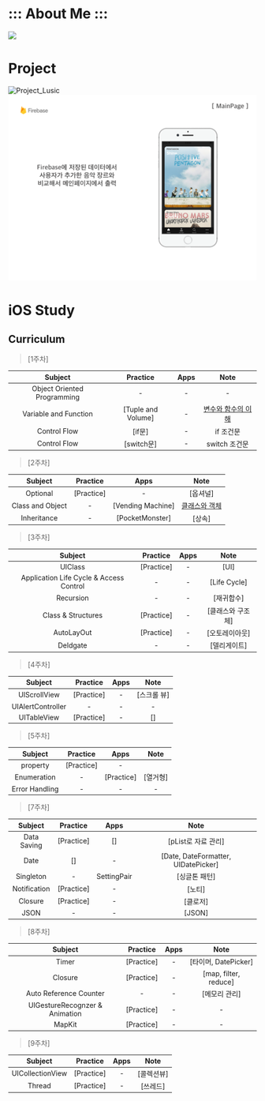# ::: About Me :::

![](https://github.com/BroxigarSaurfang/iOS-dev/blob/master/README/cover.jpg)


# Project

![Project_Lusic](https://github.com/LHOCHAN/lusic---looking-for-music)
![](https://github.com/BroxigarSaurfang/iOS-dev/blob/master/README/README_Main.png)



# iOS Study

## Curriculum

> [1주차]
	 	
   	
| Subject | Practice | Apps | Note |
|:-------:|:--------:|:----:|:----:|
|Object Oriented Programming|-|-|-|
|Variable and Function|[Tuple and Volume]|-|[변수와 함수의 이해](https://github.com/BroxigarSaurfang/iOS-dev/blob/master/stuedy/1st.md)|
|Control Flow|[if문]|-|if 조건문|
|Control Flow|[switch문]|-|switch 조건문|
	
	
> [2주차]

	
| Subject | Practice | Apps | Note |
|:-------:|:--------:|:----:|:----:|
|Optional|[Practice]|-|[옵셔널]|
|Class and Object|-|[Vending Machine]|[클래스와 객체](https://github.com/BroxigarSaurfang/iOS-dev/blob/master/stuedy/CHAPTER8.md)|
|Inheritance|-|[PocketMonster]|[상속]|
	
	
> [3주차]

	
| Subject | Practice | Apps | Note |
|:-------:|:--------:|:----:|:----:|
|UIClass|[Practice]|-|[UI]|
|Application Life Cycle & Access Control|-|-|[Life Cycle]|
|Recursion|-|-|[재귀합수]|
|Class & Structures|[Practice]|-|[클래스와 구조체]|
|AutoLayOut|[Practice]|-|[오토레이아웃]|
|Deldgate|-|-|[델리게이트]|
	
	
> [4주차]

	
| Subject | Practice | Apps | Note |
|:-------:|:--------:|:----:|:----:|
|UIScrollView|[Practice]|-|[스크롤 뷰]|
|UIAlertController|-|-|-|
|UITableView|[Practice]|-|[]|


> [5주차]

	
| Subject | Practice | Apps | Note |
|:-------:|:--------:|:----:|:----:|
|property|[Practice]|-||
|Enumeration|-|[Practice]|[열거형]|
|Error Handling|-|-|-|


> [7주차]

	
| Subject | Practice | Apps | Note |
|:-------:|:--------:|:----:|:----:|
|Data Saving|[Practice]|[]|[pList로 자료 관리]|
|Date|[]|-|[Date, DateFormatter, UIDatePicker]|
|Singleton|-|SettingPair|[싱글톤 패턴]|
|Notification|[Practice]|-|[노티]|
|Closure|[Practice]|-|[클로저]|
|JSON|-|-|[JSON]|
	

> [8주차]

	
| Subject | Practice | Apps | Note |
|:-------:|:--------:|:----:|:----:|
|Timer|[Practice]|-|[타이머, DatePicker]|
|Closure|[Practice]|-|[map, filter, reduce]|
|Auto Reference Counter|-|-|[메모리 관리]|
|UIGestureRecognzer & Animation|[Practice]|-|-|
|MapKit|[Practice]|-|-|


> [9주차]


| Subject | Practice | Apps | Note |
|:-------:|:--------:|:----:|:----:|
|UICollectionView|[Practice]|-|[콜렉션뷰]|
|Thread|[Practice]|-|[쓰레드]|
	
